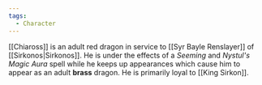```yaml
---
tags:
  - Character
---
```

[[Chiaross]] is an adult red dragon in service to [[Syr Bayle Renslayer]] of [[Sirkonos|Sirkonos]]. He is under the effects of a *Seeming* and *Nystul's Magic Aura* spell while he keeps up appearances which cause him to appear as an adult **brass** dragon. He is primarily loyal to [[King Sirkon]].